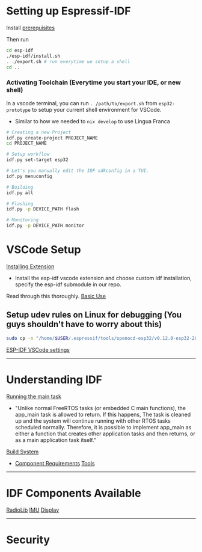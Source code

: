# Setting up Espressif-IDF
Install [prerequisites](https://docs.espressif.com/projects/esp-idf/en/latest/esp32/get-started/linux-macos-setup.html#step-1-install-prerequisites)

Then run
```bash
cd esp-idf
./esp-idf/install.sh
. ./export.sh # run everytime we setup a shell
cd ..
```

### Activating Toolchain (Everytime you start your IDE, or new shell)
In a vscode terminal, you can run `. /path/to/export.sh` from `esp32-prototype` to setup your current shell environment for VSCode.
- Similar to how we needed to `nix develop` to use Lingua Franca

```bash
# Creating a new Project
idf.py create-project PROJECT_NAME
cd PROJECT_NAME

# Setup workflow
idf.py set-target esp32

# Let's you manually edit the IDF sdkconfig in a TUI.
idf.py menuconfig

# Building
idf.py all

# Flashing
idf.py -p DEVICE_PATH flash

# Monitoring
idf.py -p DEVICE_PATH monitor
```

# VSCode Setup
[Installing Extension](https://github.com/espressif/vscode-esp-idf-extension/blob/master/docs/tutorial/install.md)
- Install the esp-idf vscode extension and choose custom idf installation, specify the esp-idf submodule in our repo.

Read through this thoroughly.
[Basic Use](https://github.com/espressif/vscode-esp-idf-extension/blob/master/docs/tutorial/basic_use.md)


## Setup udev rules on Linux for debugging (You guys shouldn't have to worry about this)
```bash
sudo cp -n "/home/$USER/.espressif/tools/openocd-esp32/v0.12.0-esp32-20241016/openocd-esp32/share/openocd/contrib/60-openocd.rules" /etc/udev/rules.d
```

[ESP-IDF VSCode settings](https://github.com/espressif/vscode-esp-idf-extension/blob/master/docs/SETTINGS.md)

---
# Understanding IDF
[Running the main task](https://docs.espressif.com/projects/esp-idf/en/latest/esp32/api-guides/startup.html#running-the-main-task)
- "Unlike normal FreeRTOS tasks (or embedded C main functions), the app_main task is allowed to return. If this happens, The task is cleaned up and the system will continue running with other RTOS tasks scheduled normally. Therefore, it is possible to implement app_main as either a function that creates other application tasks and then returns, or as a main application task itself."

[Build System](https://docs.espressif.com/projects/esp-idf/en/latest/esp32/api-guides/build-system.html)
- [Component Requirements](https://docs.espressif.com/projects/esp-idf/en/latest/esp32/api-guides/build-system.html)
[Tools](https://docs.espressif.com/projects/esp-idf/en/latest/esp32/api-guides/tools/idf-tools.html)

---
# IDF Components Available
[RadioLib](https://components.espressif.com/components/jgromes/radiolib/versions/7.1.0)
[IMU](https://components.espressif.com/components/truita/mpu9250/versions/1.0.1)
[Display](https://components.espressif.com/components/espressif/esp_lcd_gc9a01/versions/2.0.0)

---
# Security

